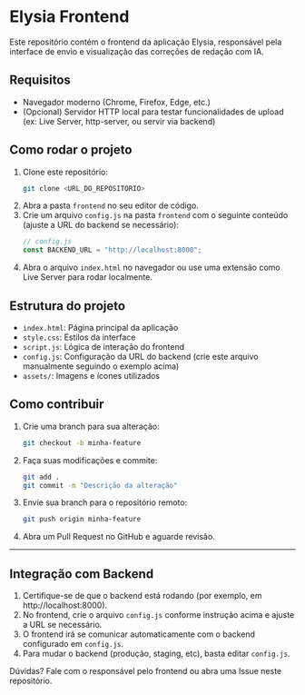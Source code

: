 # Elysia Frontend

Este repositório contém o frontend da aplicação Elysia, responsável pela interface de envio e visualização das correções de redação com IA.

## Requisitos
- Navegador moderno (Chrome, Firefox, Edge, etc.)
- (Opcional) Servidor HTTP local para testar funcionalidades de upload (ex: Live Server, http-server, ou servir via backend)

## Como rodar o projeto
1. Clone este repositório:
   ```bash
   git clone <URL_DO_REPOSITORIO>
   ```
2. Abra a pasta `frontend` no seu editor de código.
3. Crie um arquivo `config.js` na pasta `frontend` com o seguinte conteúdo (ajuste a URL do backend se necessário):
   ```js
   // config.js
   const BACKEND_URL = "http://localhost:8000";
   ```
4. Abra o arquivo `index.html` no navegador ou use uma extensão como Live Server para rodar localmente.

## Estrutura do projeto
- `index.html`: Página principal da aplicação
- `style.css`: Estilos da interface
- `script.js`: Lógica de interação do frontend
- `config.js`: Configuração da URL do backend (crie este arquivo manualmente seguindo o exemplo acima)
- `assets/`: Imagens e ícones utilizados

## Como contribuir
1. Crie uma branch para sua alteração:
   ```bash
   git checkout -b minha-feature
   ```
2. Faça suas modificações e commite:
   ```bash
   git add .
   git commit -m "Descrição da alteração"
   ```
3. Envie sua branch para o repositório remoto:
   ```bash
   git push origin minha-feature
   ```
4. Abra um Pull Request no GitHub e aguarde revisão.

---

## Integração com Backend

1. Certifique-se de que o backend está rodando (por exemplo, em http://localhost:8000).
2. No frontend, crie o arquivo `config.js` conforme instrução acima e ajuste a URL se necessário.
3. O frontend irá se comunicar automaticamente com o backend configurado em `config.js`.
4. Para mudar o backend (produção, staging, etc), basta editar `config.js`.

Dúvidas? Fale com o responsável pelo frontend ou abra uma Issue neste repositório.

